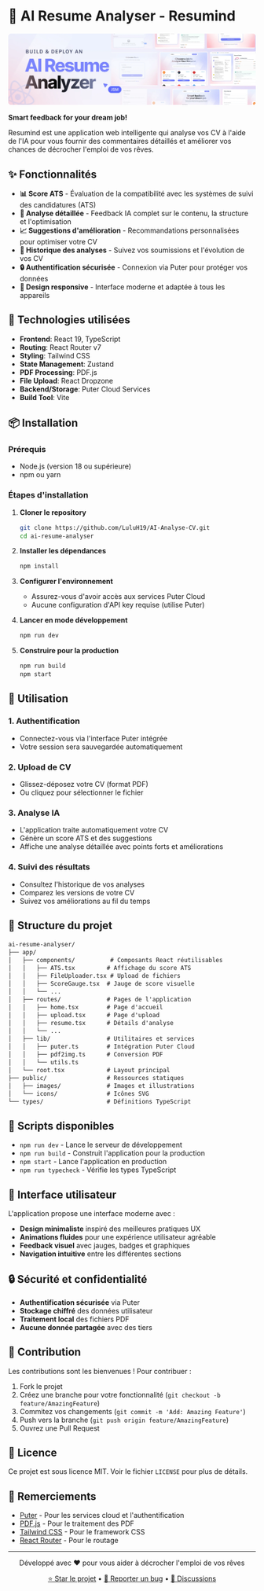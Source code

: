 # 🤖 AI Resume Analyser - Resumind

![Hero](public/readme/hero.webp)

**Smart feedback for your dream job!** 

Resumind est une application web intelligente qui analyse vos CV à l'aide de l'IA pour vous fournir des commentaires détaillés et améliorer vos chances de décrocher l'emploi de vos rêves.

## ✨ Fonctionnalités

- **📊 Score ATS** - Évaluation de la compatibilité avec les systèmes de suivi des candidatures (ATS)
- **🎯 Analyse détaillée** - Feedback IA complet sur le contenu, la structure et l'optimisation
- **📈 Suggestions d'amélioration** - Recommandations personnalisées pour optimiser votre CV
- **💾 Historique des analyses** - Suivez vos soumissions et l'évolution de vos CV
- **🔒 Authentification sécurisée** - Connexion via Puter pour protéger vos données
- **📱 Design responsive** - Interface moderne et adaptée à tous les appareils

## 🚀 Technologies utilisées

- **Frontend**: React 19, TypeScript
- **Routing**: React Router v7
- **Styling**: Tailwind CSS
- **State Management**: Zustand
- **PDF Processing**: PDF.js
- **File Upload**: React Dropzone
- **Backend/Storage**: Puter Cloud Services
- **Build Tool**: Vite

## 📦 Installation

### Prérequis

- Node.js (version 18 ou supérieure)
- npm ou yarn

### Étapes d'installation

1. **Cloner le repository**
   ```bash
   git clone https://github.com/LuluH19/AI-Analyse-CV.git
   cd ai-resume-analyser
   ```

2. **Installer les dépendances**
   ```bash
   npm install
   ```

3. **Configurer l'environnement**
   - Assurez-vous d'avoir accès aux services Puter Cloud
   - Aucune configuration d'API key requise (utilise Puter)

4. **Lancer en mode développement**
   ```bash
   npm run dev
   ```

5. **Construire pour la production**
   ```bash
   npm run build
   npm start
   ```

## 🎯 Utilisation

### 1. Authentification
- Connectez-vous via l'interface Puter intégrée
- Votre session sera sauvegardée automatiquement

### 2. Upload de CV
- Glissez-déposez votre CV (format PDF)
- Ou cliquez pour sélectionner le fichier

### 3. Analyse IA
- L'application traite automatiquement votre CV
- Génère un score ATS et des suggestions
- Affiche une analyse détaillée avec points forts et améliorations

### 4. Suivi des résultats
- Consultez l'historique de vos analyses
- Comparez les versions de votre CV
- Suivez vos améliorations au fil du temps

## 📁 Structure du projet

```
ai-resume-analyser/
├── app/
│   ├── components/          # Composants React réutilisables
│   │   ├── ATS.tsx         # Affichage du score ATS
│   │   ├── FileUploader.tsx # Upload de fichiers
│   │   ├── ScoreGauge.tsx  # Jauge de score visuelle
│   │   └── ...
│   ├── routes/             # Pages de l'application
│   │   ├── home.tsx        # Page d'accueil
│   │   ├── upload.tsx      # Page d'upload
│   │   ├── resume.tsx      # Détails d'analyse
│   │   └── ...
│   ├── lib/                # Utilitaires et services
│   │   ├── puter.ts        # Intégration Puter Cloud
│   │   ├── pdf2img.ts      # Conversion PDF
│   │   └── utils.ts
│   └── root.tsx            # Layout principal
├── public/                 # Ressources statiques
│   ├── images/             # Images et illustrations
│   └── icons/              # Icônes SVG
└── types/                  # Définitions TypeScript
```

## 🔧 Scripts disponibles

- `npm run dev` - Lance le serveur de développement
- `npm run build` - Construit l'application pour la production
- `npm start` - Lance l'application en production
- `npm run typecheck` - Vérifie les types TypeScript

## 🎨 Interface utilisateur

L'application propose une interface moderne avec :

- **Design minimaliste** inspiré des meilleures pratiques UX
- **Animations fluides** pour une expérience utilisateur agréable
- **Feedback visuel** avec jauges, badges et graphiques
- **Navigation intuitive** entre les différentes sections

## 🔒 Sécurité et confidentialité

- **Authentification sécurisée** via Puter
- **Stockage chiffré** des données utilisateur
- **Traitement local** des fichiers PDF
- **Aucune donnée partagée** avec des tiers



## 🤝 Contribution

Les contributions sont les bienvenues ! Pour contribuer :

1. Fork le projet
2. Créez une branche pour votre fonctionnalité (`git checkout -b feature/AmazingFeature`)
3. Commitez vos changements (`git commit -m 'Add: Amazing Feature'`)
4. Push vers la branche (`git push origin feature/AmazingFeature`)
5. Ouvrez une Pull Request

## 📄 Licence

Ce projet est sous licence MIT. Voir le fichier `LICENSE` pour plus de détails.

## 🙏 Remerciements

- [Puter](https://puter.com) - Pour les services cloud et l'authentification
- [PDF.js](https://mozilla.github.io/pdf.js/) - Pour le traitement des PDF
- [Tailwind CSS](https://tailwindcss.com) - Pour le framework CSS
- [React Router](https://reactrouter.com) - Pour le routage

---

<div align="center">
  <p>Développé avec ❤️ pour vous aider à décrocher l'emploi de vos rêves</p>
  <p>
    <a href="https://github.com/LuluH19/AI-Analyse-CV">⭐ Star le projet</a> • 
    <a href="https://github.com/LuluH19/AI-Analyse-CV/issues">🐛 Reporter un bug</a> • 
    <a href="https://github.com/LuluH19/AI-Analyse-CV/discussions">💬 Discussions</a>
  </p>
</div>